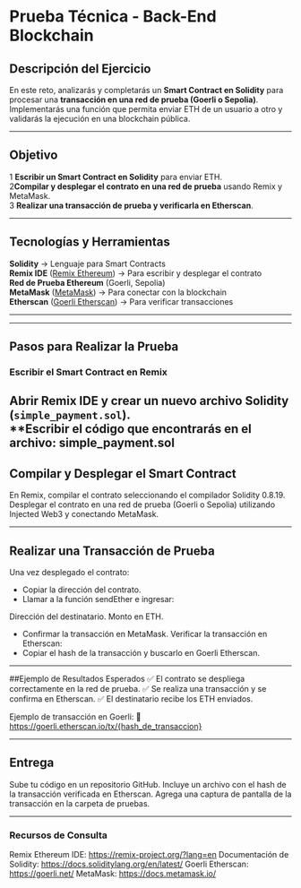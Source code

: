 # Prueba Técnica - Back-End Blockchain

## Descripción del Ejercicio  
En este reto, analizarás y completarás un **Smart Contract en Solidity** para procesar una **transacción en una red de prueba (Goerli o Sepolia)**. Implementarás una función que permita enviar ETH de un usuario a otro y validarás la ejecución en una blockchain pública.

---

## Objetivo  
1️ **Escribir un Smart Contract en Solidity** para enviar ETH.  
2️**Compilar y desplegar el contrato en una red de prueba** usando Remix y MetaMask.  
3️ **Realizar una transacción de prueba y verificarla en Etherscan**.  

---

##  Tecnologías y Herramientas  
 **Solidity** → Lenguaje para Smart Contracts  
 **Remix IDE** ([Remix Ethereum](https://remix.ethereum.org/)) → Para escribir y desplegar el contrato  
 **Red de Prueba Ethereum** (Goerli, Sepolia)  
 **MetaMask** ([MetaMask](https://metamask.io/)) → Para conectar con la blockchain  
 **Etherscan** ([Goerli Etherscan](https://goerli.etherscan.io/)) → Para verificar transacciones  

---



---

##  Pasos para Realizar la Prueba  

### **Escribir el Smart Contract en Remix**  
**Abrir Remix IDE** y crear un nuevo archivo Solidity (`simple_payment.sol`).  
 **Escribir el código que encontrarás en el archivo: simple_payment.sol 
-----

## Compilar y Desplegar el Smart Contract
En Remix, compilar el contrato seleccionando el compilador Solidity 0.8.19.
Desplegar el contrato en una red de prueba (Goerli o Sepolia) utilizando Injected Web3 y conectando MetaMask.

-----

## Realizar una Transacción de Prueba
Una vez desplegado el contrato:
- Copiar la dirección del contrato.
- Llamar a la función sendEther e ingresar:

Dirección del destinatario.
Monto en ETH.
- Confirmar la transacción en MetaMask.
Verificar la transacción en Etherscan:
- Copiar el hash de la transacción y buscarlo en Goerli Etherscan.

------

##Ejemplo de Resultados Esperados
✅ El contrato se despliega correctamente en la red de prueba.
✅ Se realiza una transacción y se confirma en Etherscan.
✅ El destinatario recibe los ETH enviados.

Ejemplo de transacción en Goerli:
🔗 https://goerli.etherscan.io/tx/{hash_de_transaccion}

---
## Entrega
Sube tu código en un repositorio GitHub.
Incluye un archivo con el hash de la transacción verificada en Etherscan.
Agrega una captura de pantalla de la transacción en la carpeta de pruebas.

---
### Recursos de Consulta
Remix Ethereum IDE: https://remix-project.org/?lang=en
Documentación de Solidity: https://docs.soliditylang.org/en/latest/
Goerli Etherscan: https://goerli.net/
MetaMask: https://docs.metamask.io/

  
